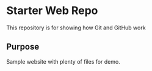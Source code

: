 # Starter Web Repo

This repository is for showing how Git and GitHub work

## Purpose

Sample website with plenty of files for demo.
